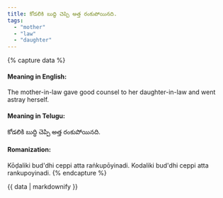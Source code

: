 ```yaml
---
title: కోడలికి బుద్ధి చెప్పి అత్త రంకుపోయినది.
tags:
  - "mother"
  - "law"
  - "daughter"
---
```


{% capture data %}
#### Meaning in English:
The mother-in-law gave good counsel to her daughter-in-law and went astray herself.

#### Meaning in Telugu:
కోడలికి బుద్ధి చెప్పి అత్త రంకుపోయినది.

#### Romanization:
Kōḍaliki bud'dhi ceppi atta raṅkupōyinadi.
Kodaliki bud'dhi ceppi atta rankupoyinadi.
{% endcapture %}

{{ data | markdownify }}


